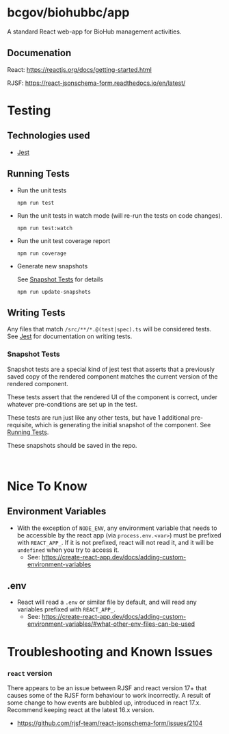 # bcgov/biohubbc/app

A standard React web-app for BioHub management activities.

## Documenation

React: https://reactjs.org/docs/getting-started.html

RJSF: https://react-jsonschema-form.readthedocs.io/en/latest/

# Testing

## Technologies used

- [Jest](https://jestjs.io/docs/en/getting-started)

## Running Tests

- Run the unit tests

  ```
  npm run test
  ```

- Run the unit tests in watch mode (will re-run the tests on code changes).

  ```
  npm run test:watch
  ```

- Run the unit test coverage report

  ```
  npm run coverage
  ```

- Generate new snapshots

  See [Snapshot Tests](#snapshot-tests) for details

  ```
  npm run update-snapshots
  ```

## Writing Tests

Any files that match `/src/**/*.@(test|spec).ts` will be considered tests.  
See [Jest](https://jestjs.io/docs/en/getting-started) for documentation on writing tests.

### Snapshot Tests

Snapshot tests are a special kind of jest test that asserts that a previously saved copy of the rendered component matches the current version of the rendered component.

These tests assert that the rendered UI of the component is correct, under whatever pre-conditions are set up in the test.

These tests are run just like any other tests, but have 1 additional pre-requisite, which is generating the initial snapshot of the component. See [Running Tests](#running-tests).

These snapshots should be saved in the repo.

<br />

# Nice To Know

## Environment Variables

- With the exception of `NODE_ENV`, any environment variable that needs to be accessible by the react app (via `process.env.<var>`) must be prefixed with `REACT_APP_`. If it is not prefixed, react will not read it, and it will be `undefined` when you try to access it.
  - See: https://create-react-app.dev/docs/adding-custom-environment-variables

## .env

- React will read a `.env` or similar file by default, and will read any variables prefixed with `REACT_APP_`.
  - See: https://create-react-app.dev/docs/adding-custom-environment-variables/#what-other-env-files-can-be-used

# Troubleshooting and Known Issues

### `react` version

There appears to be an issue between RJSF and react version 17+ that causes some of the RJSF form behaviour to work incorrectly. A result of some change to how events are bubbled up, introduced in react 17.x. Recommend keeping react at the latest 16.x version.

- https://github.com/rjsf-team/react-jsonschema-form/issues/2104
